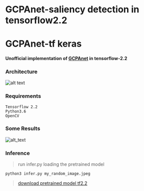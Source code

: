 # GCPAnet-saliency detection in tensorflow2.2

# GCPAnet-tf keras
#### Unofficial implementation of [GCPAnet](https://github.com/JosephChenHub/GCPANet/blob/master/GCPANet.pdf) in tensorflow-2.2

### Architecture
![alt text](https://github.com/JosephChenHub/GCPANet/blob/master/figures/main.png)

### Requirements
```
Tensorflow 2.2
Python3.6
OpenCV
```
### Some Results
![alt_text](https://github.com/anish9/GCPAnet-tensorflow2.2/blob/master/asset/tf2.2_exps.png)

### Inference
> run infer.py loading the pretrained model 
``` 
python3 infer.py my_random_image.jpeg
```
> [download pretrained model tf2.2](https://drive.google.com/file/d/1KBc9HcukMtAHem53JBgEEGWXe8FsuUBB/view?usp=sharing)
